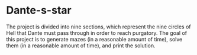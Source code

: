 # Dante-s-star
The project is divided into nine sections, which represent the nine circles of Hell that Dante must pass through in order to reach purgatory. The goal of this project is to generate mazes (in a reasonable amount of time), solve them (in a reasonable amount of time), and print the solution.
